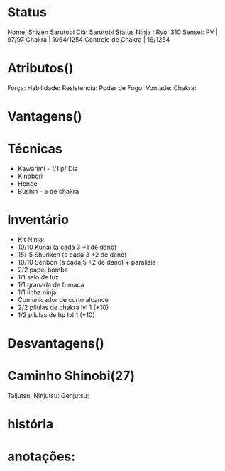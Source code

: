 # Status
Nome:  Shizen Sarutobi
Clã:  Sarutobi
Status Ninja : 
Ryo:  310
Sensei: 
PV | 97/97
Chakra | 1064/1254
Controle de Chakra | 16/1254

# Atributos()
Força: 
Habilidade: 
Resistencia: 
Poder de Fogo: 
Vontade: 
Chakra: 
# Vantagens()

# Técnicas
- Kawarimi - 1/1 p/ Dia
- Kinobori
- Henge
- Bushin - 5 de chakra

# Inventário
- Kit Ninja:
 - 10/10 Kunai (a cada 3 +1 de dano)
 - 15/15 Shuriken (a cada 3 +2 de dano)
 - 10/10 Senbon (a cada 5 +2 de dano) + paralisia
 - 2/2 papel bomba
 - 1/1 selo de luz
 - 1/1 granada de fumaça
 - 1/1 linha ninja
 - Comunicador de curto alcance
 - 2/2 pílulas de chakra lvl 1 (+10)
 - 1/2 pílulas de hp lvl 1 (+10)

# Desvantagens()


# Caminho Shinobi(27) 
Taijutsu:
Ninjutsu: 
Genjutsu:

# história

# anotações:

